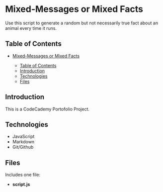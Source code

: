 # Mixed-Messages or Mixed Facts

Use this script to generate a random but not necessarily true fact about an animal every time it runs.

## Table of Contents

- [Mixed-Messages or Mixed Facts](#mixed-messages-or-mixed-facts)
             
  - [Table of Contents](#table-of-contents)
  - [Introduction](#introduction)
  - [Technologies](#technologies)
  - [Files](#files)

## Introduction

This is a CodeCademy Portofolio Project.

## Technologies

- JavaScript
- Markdown
- Git/Github

## Files

Includes one file:

- **script.js**
